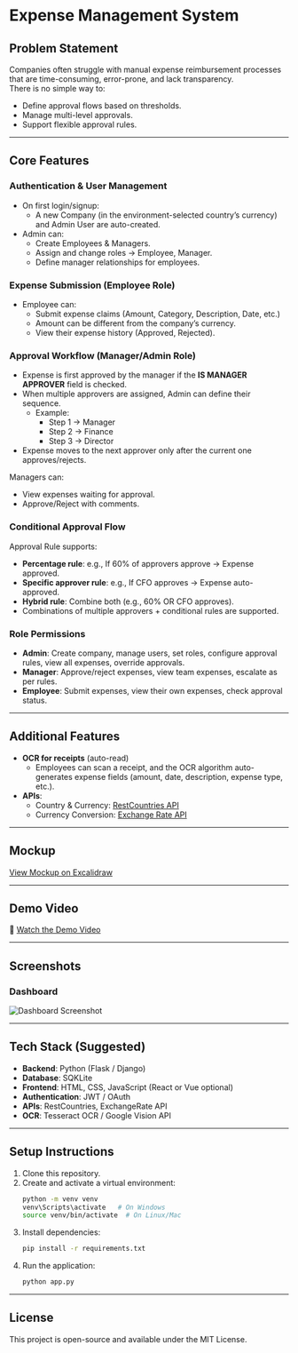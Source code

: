 # Expense Management System

## Problem Statement
Companies often struggle with manual expense reimbursement processes that are time-consuming, error-prone, and lack transparency.  
There is no simple way to:
- Define approval flows based on thresholds.
- Manage multi-level approvals.
- Support flexible approval rules.

---

## Core Features

### Authentication & User Management
- On first login/signup:
  - A new Company (in the environment-selected country’s currency) and Admin User are auto-created.
- Admin can:
  - Create Employees & Managers.
  - Assign and change roles → Employee, Manager.
  - Define manager relationships for employees.

### Expense Submission (Employee Role)
- Employee can:
  - Submit expense claims (Amount, Category, Description, Date, etc.)
  - Amount can be different from the company’s currency.
  - View their expense history (Approved, Rejected).

### Approval Workflow (Manager/Admin Role)
- Expense is first approved by the manager if the **IS MANAGER APPROVER** field is checked.
- When multiple approvers are assigned, Admin can define their sequence.
  - Example:
    - Step 1 → Manager
    - Step 2 → Finance
    - Step 3 → Director
- Expense moves to the next approver only after the current one approves/rejects.

Managers can:
- View expenses waiting for approval.
- Approve/Reject with comments.

### Conditional Approval Flow
Approval Rule supports:
- **Percentage rule**: e.g., If 60% of approvers approve → Expense approved.
- **Specific approver rule**: e.g., If CFO approves → Expense auto-approved.
- **Hybrid rule**: Combine both (e.g., 60% OR CFO approves).
- Combinations of multiple approvers + conditional rules are supported.

### Role Permissions
- **Admin**: Create company, manage users, set roles, configure approval rules, view all expenses, override approvals.
- **Manager**: Approve/reject expenses, view team expenses, escalate as per rules.
- **Employee**: Submit expenses, view their own expenses, check approval status.

---

## Additional Features
- **OCR for receipts** (auto-read)
  - Employees can scan a receipt, and the OCR algorithm auto-generates expense fields (amount, date, description, expense type, etc.).
- **APIs**:
  - Country & Currency: [RestCountries API](https://restcountries.com/v3.1/all?fields=name,currencies)
  - Currency Conversion: [Exchange Rate API](https://api.exchangerate-api.com/v4/latest/{BASE_CURRENCY})

---

## Mockup
[View Mockup on Excalidraw](https://link.excalidraw.com/l/65VNwvy7c4X/4WSLZDTrhkA)

---
## Demo Video
🎥 [Watch the Demo Video](https://your-video-link.com)

---

## Screenshots

### Dashboard
![Dashboard Screenshot](screenshots/dashboard.png)


---

## Tech Stack (Suggested)
- **Backend**: Python (Flask / Django)
- **Database**: SQKLite
- **Frontend**: HTML, CSS, JavaScript (React or Vue optional)
- **Authentication**: JWT / OAuth
- **APIs**: RestCountries, ExchangeRate API
- **OCR**: Tesseract OCR / Google Vision API

---

## Setup Instructions
1. Clone this repository.
2. Create and activate a virtual environment:
   ```bash
   python -m venv venv
   venv\Scripts\activate   # On Windows
   source venv/bin/activate  # On Linux/Mac
   ```
3. Install dependencies:
   ```bash
   pip install -r requirements.txt
   ```
4. Run the application:
   ```bash
   python app.py
   ```

---

## License
This project is open-source and available under the MIT License.
